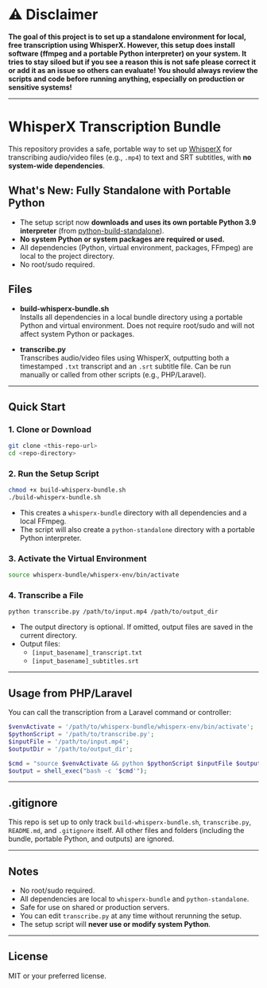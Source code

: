 # ⚠️ Disclaimer

**The goal of this project is to set up a standalone environment for local, free transcription using WhisperX. However, this setup does install software (ffmpeg and a portable Python interpreter) on your system. It tries to stay siloed but if you see a reason this is not safe please correct it or add it as an issue so others can evaluate! You should always review the scripts and code before running anything, especially on production or sensitive systems!**

---

# WhisperX Transcription Bundle

This repository provides a safe, portable way to set up [WhisperX](https://github.com/m-bain/whisperx) for transcribing audio/video files (e.g., `.mp4`) to text and SRT subtitles, with **no system-wide dependencies**.

## What's New: Fully Standalone with Portable Python

- The setup script now **downloads and uses its own portable Python 3.9 interpreter** (from [python-build-standalone](https://github.com/indygreg/python-build-standalone)).
- **No system Python or system packages are required or used.**
- All dependencies (Python, virtual environment, packages, FFmpeg) are local to the project directory.
- No root/sudo required.

## Files

- **build-whisperx-bundle.sh**  
  Installs all dependencies in a local bundle directory using a portable Python and virtual environment. Does not require root/sudo and will not affect system Python or packages.

- **transcribe.py**  
  Transcribes audio/video files using WhisperX, outputting both a timestamped `.txt` transcript and an `.srt` subtitle file. Can be run manually or called from other scripts (e.g., PHP/Laravel).

---

## Quick Start

### 1. Clone or Download

```bash
git clone <this-repo-url>
cd <repo-directory>
```

### 2. Run the Setup Script

```bash
chmod +x build-whisperx-bundle.sh
./build-whisperx-bundle.sh
```

- This creates a `whisperx-bundle` directory with all dependencies and a local FFmpeg.
- The script will also create a `python-standalone` directory with a portable Python interpreter.

### 3. Activate the Virtual Environment

```bash
source whisperx-bundle/whisperx-env/bin/activate
```

### 4. Transcribe a File

```bash
python transcribe.py /path/to/input.mp4 /path/to/output_dir
```
- The output directory is optional. If omitted, output files are saved in the current directory.
- Output files:  
  - `[input_basename]_transcript.txt`  
  - `[input_basename]_subtitles.srt`

---

## Usage from PHP/Laravel

You can call the transcription from a Laravel command or controller:

```php
$venvActivate = '/path/to/whisperx-bundle/whisperx-env/bin/activate';
$pythonScript = '/path/to/transcribe.py';
$inputFile = '/path/to/input.mp4';
$outputDir = '/path/to/output_dir';

$cmd = "source $venvActivate && python $pythonScript $inputFile $outputDir";
$output = shell_exec("bash -c '$cmd'");
```

---

## .gitignore

This repo is set up to only track `build-whisperx-bundle.sh`, `transcribe.py`, `README.md`, and `.gitignore` itself. All other files and folders (including the bundle, portable Python, and outputs) are ignored.

---

## Notes

- No root/sudo required.
- All dependencies are local to `whisperx-bundle` and `python-standalone`.
- Safe for use on shared or production servers.
- You can edit `transcribe.py` at any time without rerunning the setup.
- The setup script will **never use or modify system Python**.

---

## License

MIT or your preferred license. 
